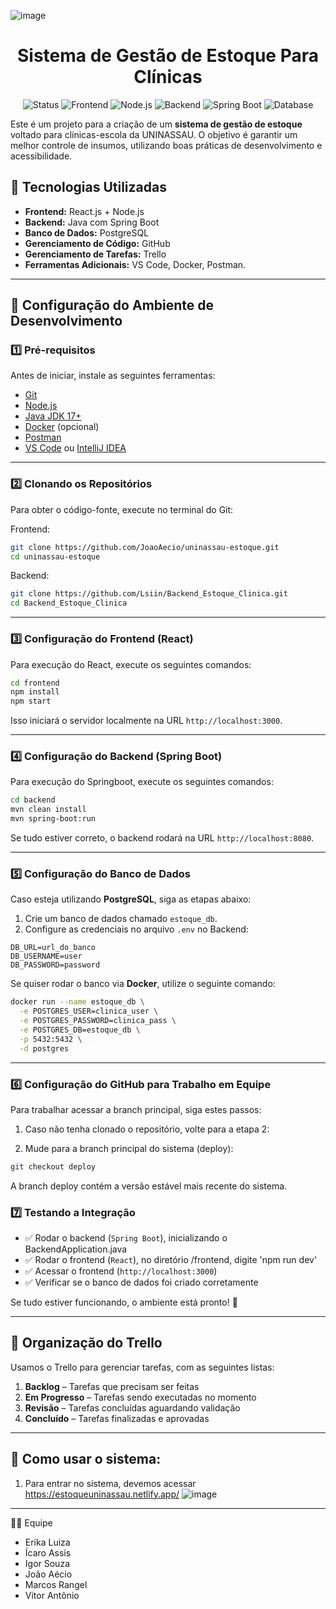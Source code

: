 ![image](https://github.com/user-attachments/assets/61f6ba6d-fbd7-450a-8888-b864e5b6fc91)<h1 align="center"> Sistema de Gestão de Estoque Para Clínicas </h1>

 <p align="center">
  <img alt="Status" src="https://img.shields.io/badge/Status-Em_Desenvolvimento-green?style=for-the-badge">
  <img alt="Frontend" src="https://img.shields.io/badge/Frontend-React.js-blue?style=for-the-badge&logo=react">
  <img alt="Node.js" src="https://img.shields.io/badge/Node.js-Ambiente-339933?style=for-the-badge&logo=nodedotjs&logoColor=white">
  <img alt="Backend" src="https://img.shields.io/badge/Backend-Java-red?style=for-the-badge&logo=openjdk&logoColor=white">
  <img alt="Spring Boot" src="https://img.shields.io/badge/Spring_Boot-Framework-6DB33F?style=for-the-badge&logo=springboot&logoColor=white">
  <img alt="Database" src="https://img.shields.io/badge/Database-PostgreSQL-4169E1?style=for-the-badge&logo=postgresql&logoColor=white">
</p>

Este é um projeto para a criação de um **sistema de gestão de estoque** voltado para clínicas-escola da UNINASSAU. O objetivo é garantir um melhor controle de insumos, utilizando boas práticas de desenvolvimento e acessibilidade.

## 📌 Tecnologias Utilizadas

- **Frontend:** React.js + Node.js  
- **Backend:** Java com Spring Boot  
- **Banco de Dados:** PostgreSQL  
- **Gerenciamento de Código:** GitHub  
- **Gerenciamento de Tarefas:** Trello  
- **Ferramentas Adicionais:** VS Code, Docker, Postman.   

---

## 🚀 Configuração do Ambiente de Desenvolvimento

### 1️⃣ Pré-requisitos
Antes de iniciar, instale as seguintes ferramentas:

- [Git](https://git-scm.com/)
- [Node.js](https://nodejs.org/)
- [Java JDK 17+](https://www.oracle.com/java/technologies/javase/jdk17-archive-downloads.html)
- [Docker](https://www.docker.com/) (opcional)
- [Postman](https://www.postman.com/)
- [VS Code](https://code.visualstudio.com/) ou [IntelliJ IDEA](https://www.jetbrains.com/idea/)

---

### 2️⃣ Clonando os Repositórios
Para obter o código-fonte, execute no terminal do Git:

Frontend:
```sh
git clone https://github.com/JoaoAecio/uninassau-estoque.git
cd uninassau-estoque
```
Backend:
```sh
git clone https://github.com/Lsiin/Backend_Estoque_Clinica.git
cd Backend_Estoque_Clinica
```

---

### 3️⃣ Configuração do Frontend (React)
Para execução do React, execute os seguintes comandos:

```sh
cd frontend
npm install
npm start
```

Isso iniciará o servidor localmente na URL `http://localhost:3000`.

---

### 4️⃣ Configuração do Backend (Spring Boot)
Para execução do Springboot, execute os seguintes comandos:

```sh
cd backend
mvn clean install
mvn spring-boot:run
```

Se tudo estiver correto, o backend rodará na URL `http://localhost:8080`.

---

### 5️⃣ Configuração do Banco de Dados
Caso esteja utilizando **PostgreSQL**, siga as etapas abaixo:

1. Crie um banco de dados chamado `estoque_db`.
2. Configure as credenciais no arquivo `.env` no Backend:

```.env
DB_URL=url_do_banco
DB_USERNAME=user
DB_PASSWORD=password
```

Se quiser rodar o banco via **Docker**, utilize o seguinte comando:

```sh
docker run --name estoque_db \
  -e POSTGRES_USER=clinica_user \
  -e POSTGRES_PASSWORD=clinica_pass \
  -e POSTGRES_DB=estoque_db \
  -p 5432:5432 \
  -d postgres
```

---

### 6️⃣ Configuração do GitHub para Trabalho em Equipe
Para trabalhar acessar a branch principal, siga estes passos:

1. Caso não tenha clonado o repositório, volte para a etapa 2:

2. Mude para a branch principal do sistema (deploy):
```sh
git checkout deploy
```
A branch deploy contém a versão estável mais recente do sistema.

### 7️⃣ Testando a Integração
- ✅ Rodar o backend (`Spring Boot`), inicializando o BackendApplication.java
- ✅ Rodar o frontend (`React`), no diretório /frontend, digite 'npm run dev'
- ✅ Acessar o frontend (`http://localhost:3000`)
- ✅ Verificar se o banco de dados foi criado corretamente

Se tudo estiver funcionando, o ambiente está pronto! 🚀

---

## 📌 Organização do Trello
Usamos o Trello para gerenciar tarefas, com as seguintes listas:

1. **Backlog** – Tarefas que precisam ser feitas  
2. **Em Progresso** – Tarefas sendo executadas no momento  
3. **Revisão** – Tarefas concluídas aguardando validação  
4. **Concluído** – Tarefas finalizadas e aprovadas  

---

## 📘 Como usar o sistema:
1. Para entrar no sistema, devemos acessar https://estoqueuninassau.netlify.app/
   ![image](https://github.com/user-attachments/assets/795b1ffd-e747-49fa-af09-76833f986d96)


---

👩‍💻 Equipe 

- Erika Luiza
- Ícaro Assis
- Igor Souza
- João Aécio
- Marcos Rangel
- Vitor Antônio
